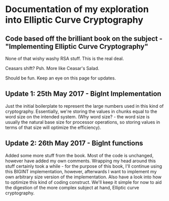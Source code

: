 # Documentation of my exploration into Elliptic Curve Cryptography
## Code based off the brilliant book on the subject - "Implementing Elliptic Curve Cryptography"

None of that wishy washy RSA stuff. This is the real deal.

Ceasars shift? Psh. More like Ceasar's Salad.

Should be fun. Keep an eye on this page for updates.


## Update 1: 25th May 2017 - BigInt Implementation
Just the initial boilerplate to represent the large numbers used in this kind of cryptography.
Essentially, we're storing the values in chunks equal to the word size on the intended system.
(Why word size? - the word size is usually the natural base size for processor operations, so storing
values in terms of that size will optimize the efficiency). 


## Update 2: 26th May 2017 - BigInt functions
Added some more stuff from the book. Most of the code is unchanged, however have added my own comments.
Wrapping my head around this stuff certainly took a while - for the purpose of this book, I'll continue using
this BIGINT implementation, however, afterwards I want to implement my own arbitrary size version of the implementation.
Also have a look into how to optimize this kind of coding construct. We'll keep it simple for now to aid the digestion
of the more complex subject at hand, Elliptic curve cryptography.
